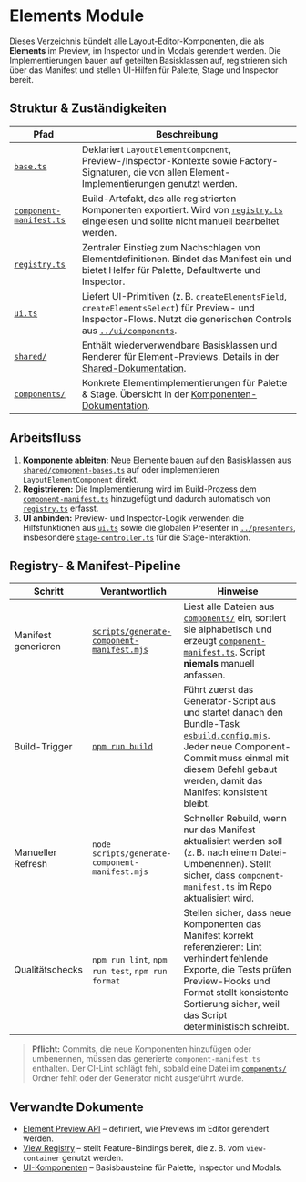 # Elements Module

Dieses Verzeichnis bündelt alle Layout-Editor-Komponenten, die als **Elements** im Preview, im Inspector und in Modals gerendert werden. Die Implementierungen bauen auf geteilten Basisklassen auf, registrieren sich über das Manifest und stellen UI-Hilfen für Palette, Stage und Inspector bereit.

## Struktur & Zuständigkeiten

| Pfad | Beschreibung |
| --- | --- |
| [`base.ts`](./base.ts) | Deklariert `LayoutElementComponent`, Preview-/Inspector-Kontexte sowie Factory-Signaturen, die von allen Element-Implementierungen genutzt werden. |
| [`component-manifest.ts`](./component-manifest.ts) | Build-Artefakt, das alle registrierten Komponenten exportiert. Wird von [`registry.ts`](./registry.ts) eingelesen und sollte nicht manuell bearbeitet werden. |
| [`registry.ts`](./registry.ts) | Zentraler Einstieg zum Nachschlagen von Elementdefinitionen. Bindet das Manifest ein und bietet Helfer für Palette, Defaultwerte und Inspector. |
| [`ui.ts`](./ui.ts) | Liefert UI-Primitiven (z. B. `createElementsField`, `createElementsSelect`) für Preview- und Inspector-Flows. Nutzt die generischen Controls aus [`../ui/components`](../ui/components). |
| [`shared/`](./shared/README.md) | Enthält wiederverwendbare Basisklassen und Renderer für Element-Previews. Details in der [Shared-Dokumentation](./shared/README.md). |
| [`components/`](./components/README.md) | Konkrete Elementimplementierungen für Palette & Stage. Übersicht in der [Komponenten-Dokumentation](./components/README.md). |

## Arbeitsfluss

1. **Komponente ableiten:** Neue Elemente bauen auf den Basisklassen aus [`shared/component-bases.ts`](./shared/component-bases.ts) auf oder implementieren `LayoutElementComponent` direkt.
2. **Registrieren:** Die Implementierung wird im Build-Prozess dem [`component-manifest.ts`](./component-manifest.ts) hinzugefügt und dadurch automatisch von [`registry.ts`](./registry.ts) erfasst.
3. **UI anbinden:** Preview- und Inspector-Logik verwenden die Hilfsfunktionen aus [`ui.ts`](./ui.ts) sowie die globalen Presenter in [`../presenters`](../presenters), insbesondere [`stage-controller.ts`](../presenters/stage-controller.ts) für die Stage-Interaktion.

## Registry- & Manifest-Pipeline

| Schritt | Verantwortlich | Hinweise |
| --- | --- | --- |
| Manifest generieren | [`scripts/generate-component-manifest.mjs`](../../scripts/generate-component-manifest.mjs) | Liest alle Dateien aus [`components/`](./components) ein, sortiert sie alphabetisch und erzeugt [`component-manifest.ts`](./component-manifest.ts). Script **niemals** manuell anfassen. |
| Build-Trigger | [`npm run build`](../../package.json) | Führt zuerst das Generator-Script aus und startet danach den Bundle-Task [`esbuild.config.mjs`](../../esbuild.config.mjs). Jeder neue Component-Commit muss einmal mit diesem Befehl gebaut werden, damit das Manifest konsistent bleibt. |
| Manueller Refresh | `node scripts/generate-component-manifest.mjs` | Schneller Rebuild, wenn nur das Manifest aktualisiert werden soll (z. B. nach einem Datei-Umbenennen). Stellt sicher, dass `component-manifest.ts` im Repo aktualisiert wird. |
| Qualitätschecks | `npm run lint`, `npm run test`, `npm run format` | Stellen sicher, dass neue Komponenten das Manifest korrekt referenzieren: Lint verhindert fehlende Exporte, die Tests prüfen Preview-Hooks und Format stellt konsistente Sortierung sicher, weil das Script deterministisch schreibt. |

> **Pflicht:** Commits, die neue Komponenten hinzufügen oder umbenennen, müssen das generierte `component-manifest.ts` enthalten. Der CI-Lint schlägt fehl, sobald eine Datei im [`components/`](./components) Ordner fehlt oder der Generator nicht ausgeführt wurde.

## Verwandte Dokumente

- [Element Preview API](../element-preview.ts) – definiert, wie Previews im Editor gerendert werden.
- [View Registry](../view-registry.ts) – stellt Feature-Bindings bereit, die z. B. vom `view-container` genutzt werden.
- [UI-Komponenten](../ui/components) – Basisbausteine für Palette, Inspector und Modals.
